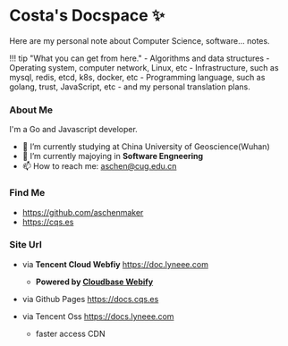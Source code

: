 # Costa's Docspace  ✨ 

Here are my personal note about Computer Science, software... notes.

!!! tip "What you can get from here."
    - Algorithms and data structures
    - Operating system, computer network, Linux, etc
    - Infrastructure, such as mysql, redis, etcd, k8s, docker, etc
    - Programming language, such as golang, trust, JavaScript, etc
    - and my personal translation plans.


### About Me 

I'm a Go and Javascript developer.

- 🔭 I’m currently studying at China University of Geoscience(Wuhan)
- 🌱 I’m currently majoying in **Software Engneering**
- 📫 How to reach me: aschen@cug.edu.cn

### Find Me
- <https://github.com/aschenmaker>
- <https://cqs.es>

### Site Url
- via **Tencent Cloud Webfiy** <https://doc.lyneee.com>
    - **Powered by [Cloudbase Webify](https://webify.cloudbase.net)**



- via Github Pages <https://docs.cqs.es>
- via Tencent Oss <https://docs.lyneee.com>
    - faster access CDN

